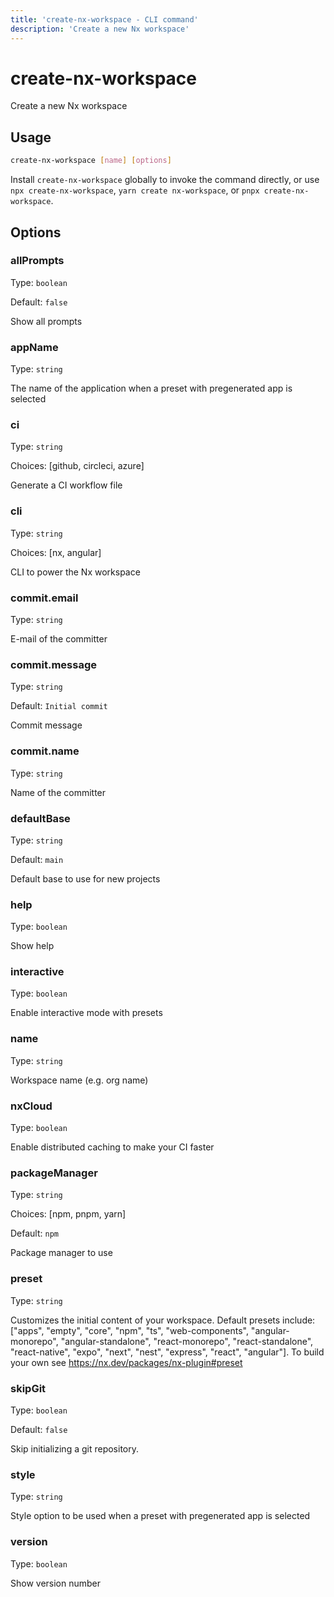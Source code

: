 ```yaml
---
title: 'create-nx-workspace - CLI command'
description: 'Create a new Nx workspace'
---
```


# create-nx-workspace

Create a new Nx workspace

## Usage

```bash
create-nx-workspace [name] [options]
```

Install `create-nx-workspace` globally to invoke the command directly, or use `npx create-nx-workspace`, `yarn create nx-workspace`, or `pnpx create-nx-workspace`.

## Options

### allPrompts

Type: `boolean`

Default: `false`

Show all prompts

### appName

Type: `string`

The name of the application when a preset with pregenerated app is selected

### ci

Type: `string`

Choices: [github, circleci, azure]

Generate a CI workflow file

### cli

Type: `string`

Choices: [nx, angular]

CLI to power the Nx workspace

### commit.email

Type: `string`

E-mail of the committer

### commit.message

Type: `string`

Default: `Initial commit`

Commit message

### commit.name

Type: `string`

Name of the committer

### defaultBase

Type: `string`

Default: `main`

Default base to use for new projects

### help

Type: `boolean`

Show help

### interactive

Type: `boolean`

Enable interactive mode with presets

### name

Type: `string`

Workspace name (e.g. org name)

### nxCloud

Type: `boolean`

Enable distributed caching to make your CI faster

### packageManager

Type: `string`

Choices: [npm, pnpm, yarn]

Default: `npm`

Package manager to use

### preset

Type: `string`

Customizes the initial content of your workspace. Default presets include: ["apps", "empty", "core", "npm", "ts", "web-components", "angular-monorepo", "angular-standalone", "react-monorepo", "react-standalone", "react-native", "expo", "next", "nest", "express", "react", "angular"]. To build your own see https://nx.dev/packages/nx-plugin#preset

### skipGit

Type: `boolean`

Default: `false`

Skip initializing a git repository.

### style

Type: `string`

Style option to be used when a preset with pregenerated app is selected

### version

Type: `boolean`

Show version number
